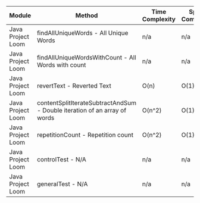 | Module | Method | Time Complexity | Space Complexity | Repetitions | Measured Duration | Machine |
|---|---|---|---|---|---|---|
| Java Project Loom | findAllUniqueWords - All Unique Words | n/a | n/a | 10000 | 1898 | Prototype |
| Java Project Loom | findAllUniqueWordsWithCount - All Words with count | n/a | n/a | 10000 | 1735 | Prototype |
| Java Project Loom | revertText - Reverted Text | O(n) | O(1) | 10000 | 687 | Prototype |
| Java Project Loom | contentSplitIterateSubtractAndSum - Double iteration of an array of words | O(n^2) | O(1) | 10000 | 1330 | Prototype |
| Java Project Loom | repetitionCount - Repetition count | O(n^2) | O(1) | 10000 | 2407 | Prototype |
| Java Project Loom | controlTest - N/A | n/a | n/a | 10000 | 766 | Prototype |
| Java Project Loom | generalTest - N/A | n/a | n/a | 10000 | 218 | Prototype |
